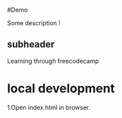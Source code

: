 #Demo

Some description !

## subheader

Learning through freecodecamp

# local development

1.Open index.html in browser.

